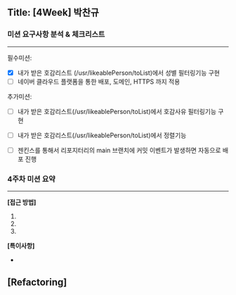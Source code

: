 ## Title: [4Week] 박찬규

### 미션 요구사항 분석 & 체크리스트

---
필수미션:
- [x] 내가 받은 호감리스트 (/usr/likeablePerson/toList)에서 성별 필터링기능 구현
- [ ] 네이버 클라우드 플랫폼을 통한 배포, 도메인, HTTPS 까지 적용

추가미션:
- [ ] 내가 받은 호감리스트(/usr/likeablePerson/toList)에서 호감사유 필터링기능 구현
- [ ] 내가 받은 호감리스트(/usr/likeablePerson/toList)에서 정렬기능
- [ ] 젠킨스를 통해서 리포지터리의 main 브랜치에 커밋 이벤트가 발생하면 자동으로 배포 진행


### 4주차 미션 요약

---

**[접근 방법]**

1. 
2. 
3. 


**[특이사항]**

- 

**[Refactoring]**
- 